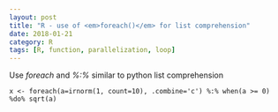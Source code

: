 ```yaml
---
layout: post
title: "R - use of <em>foreach()</em> for list comprehension"
date: 2018-01-21
category: R
tags: [R, function, parallelization, loop]
---
```


Use <em>foreach</em> and <em>%:%</em> similar to python list comprehension

```
x <- foreach(a=irnorm(1, count=10), .combine='c') %:% when(a >= 0) %do% sqrt(a)
```


